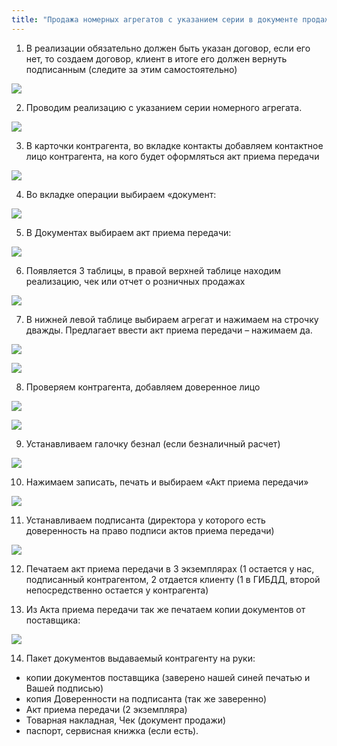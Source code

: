 ```yaml
---
title: "Продажа номерных агрегатов с указанием серии в документе продажи (магазины)"
---
```


1.  В реализации обязательно должен быть указан договор, если его нет, то создаем договор, клиент в итоге его должен вернуть подписанным (следите за этим самостоятельно)

![](_attach/lu3548bkei_tmp_1e1c152e507552b.png)

2.  Проводим реализацию с указанием серии номерного агрегата.

![](_attach/lu3548bkei_tmp_b255b42a59171dcd.png)

3.  В карточки контрагента, во вкладке контакты добавляем контактное лицо контрагента, на кого будет оформляться акт приема передачи

![](_attach/lu3548bkei_tmp_9d37fff3d20562a1.png)

4.  Во вкладке операции выбираем «документ:

![](_attach/lu3548bkei_tmp_9b0d762524373dce.png)

5.  В Документах выбираем акт приема передачи:

![](_attach/lu3548bkei_tmp_ff7234ba7335161d.png)

6.  Появляется 3 таблицы, в правой верхней таблице находим реализацию, чек или отчет о розничных продажах
  
![](_attach/lu3548bkei_tmp_e05d96ed89dc63ce.png)

7.  В нижней левой таблице выбираем агрегат и нажимаем на строчку дважды. Предлагает ввести акт приема передачи – нажимаем да.
   
![](_attach/lu3548bkei_tmp_9cbde54e6b1758e6.png)

![](_attach/lu3548bkei_tmp_83d3679d1473ff8d.png)

8.  Проверяем контрагента, добавляем доверенное лицо

![](_attach/lu3548bkei_tmp_6fe761174bcd405a.png)

![](_attach/lu3548bkei_tmp_616666c03f7cd2d3.png)

9.  Устанавливаем галочку безнал (если безналичный расчет)
   
![](_attach/lu3548bkei_tmp_169db94694466597.png)

10.  Нажимаем записать, печать и выбираем «Акт приема передачи»   

![](_attach/lu3548bkei_tmp_7235a3ddda3621.png)

11.  Устанавливаем подписанта (директора у которого есть доверенность на право подписи актов приема передачи)
  
![](_attach/lu3548bkei_tmp_5cf38e230e9ae62c.png)

12.  Печатаем акт приема передачи в 3 экземплярах (1 остается у нас, подписанный контрагентом, 2 отдается клиенту (1 в ГИБДД, второй непосредственно остается у контрагента)
  
13.  Из Акта приема передачи так же печатаем копии документов от поставщика:  

![](_attach/lu3548bkei_tmp_9e735b75848fd40b.png)

14.  Пакет документов выдаваемый контрагенту на руки:
- копии документов поставщика (заверено нашей синей печатью и Вашей подписью)
- копия Доверенности на подписанта (так же заверенно)
- Акт приема передачи (2 экземпляра)
- Товарная накладная, Чек (документ продажи)
- паспорт, сервисная книжка (если есть).